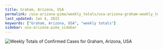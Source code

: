 ```yaml
---
title: Graham, Arizona, USA
permalink: /usa-arizona-pima/weekly_totals/usa-arizona-graham-weekly_totals.html
last_updated: Jan 4, 2022
keywords: ["Graham, Arizona, USA", "weekly totals"]
sidebar: usa-arizona-pima_sidebar
---
```


![Weekly Totals of Confirmed Cases for Graham, Arizona, USA](/covid_tracker/images/graphs/usa-arizona-graham-weekly_totals_graph.png)
